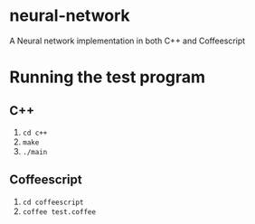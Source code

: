 # neural-network

A Neural network implementation in both C++ and Coffeescript

# Running the test program

## C++

1. `cd c++`
1. `make`
2. `./main`

## Coffeescript

1. `cd coffeescript`
1. `coffee test.coffee`
